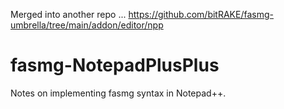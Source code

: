 Merged into another repo ...
https://github.com/bitRAKE/fasmg-umbrella/tree/main/addon/editor/npp

# fasmg-NotepadPlusPlus
Notes on implementing fasmg syntax in Notepad++.
